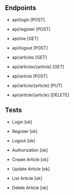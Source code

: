## Endpoints

- api/login [POST]
- api/register [POST]

- api/me [GET]
- api/logout [POST]

- api/articles [GET]
- api/articles/{article} [GET]
- api/article [POST]
- api/article/{article} [PUT]
- api/article/{article} [DELETE]

## Tests

- Login [ok]
- Register [ok]

- Logout [ok]
- Authorization [ok]

- Create Article [ok]
- Update Article [ok]
- List Article [ok]
- Delete Article [ok]
